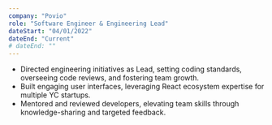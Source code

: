 ```yaml
---
company: "Povio"
role: "Software Engineer & Engineering Lead"
dateStart: "04/01/2022"
dateEnd: "Current"
# dateEnd: ""
---
```


- Directed engineering initiatives as Lead, setting coding standards, overseeing code reviews, and fostering team growth.
- Built engaging user interfaces, leveraging React ecosystem expertise for multiple YC startups.
- Mentored and reviewed developers, elevating team skills through knowledge-sharing and targeted feedback.
